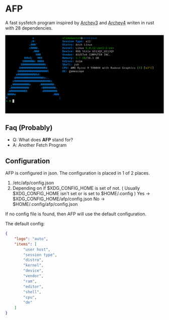 # AFP
A fast sysfetch program inspired by [Archey3](https://github.com/lclarkmichalek/archey3) and [Archey4](https://github.com/HorlogeSkynet/archey4) writen in rust with 28 dependencies.

![Screenshot](https://github.com/Slimemaster0/afp/blob/main/screenshots/1.png)

## Faq (Probably)
- Q: What does **AFP** stand for?
- A: Another Fetch Program

## Configuration
AFP is configured in json.
The configuration is placed in 1 of 2 places.
1. /etc/afp/config.json
2. Depending on if $XDG_CONFIG_HOME is set of not. ( Usually $XDG_CONFIG_HOME isn't set or is set to $HOME/.config )
  Yes -> $XDG_CONFIG_HOME/afp/config.json
  No  -> $HOME/.config/afp/config.json

If no config file is found, then AFP will use the default configuration.

The default config:
```json
{
    "logo": "auto",
    "items": [
        "user host",
        "session type",
        "distro",
        "kernel",
        "device",
        "vendor",
        "ram",
        "editor",
        "shell",
        "cpu",
        "de"
    ]
}
```
